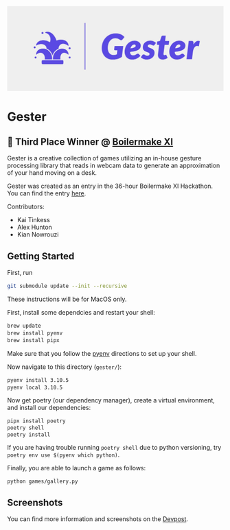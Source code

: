 ![logo](screenshots/Gester-logos.jpeg)

# Gester

## 🥉 Third Place Winner @ [Boilermake XI](https://boilermake-xi.devpost.com)

Gester is a creative collection of games utilizing an in-house gesture processing library that reads in webcam data to generate an approximation of your hand moving on a desk.

Gester was created as an entry in the 36-hour Boilermake XI Hackathon. You can find the entry [here](https://devpost.com/software/gester-a-gesture-based-arcade-platform).

Contributors:
- Kai Tinkess
- Alex Hunton
- Kian Nowrouzi

## Getting Started

First, run
```bash
git submodule update --init --recursive
```

These instructions will be for MacOS only.

First, install some dependcies and restart your shell:
```bash
brew update
brew install pyenv
brew install pipx
```

Make sure that you follow the [pyenv](https://github.com/pyenv/pyenv) directions to set up your shell.

Now navigate to this directory (`gester/`):
```bash
pyenv install 3.10.5
pyenv local 3.10.5
```

Now get poetry (our dependency manager), create a virtual environment, and install our dependencies:
```
pipx install poetry
poetry shell
poetry install
```

If you are having trouble running `poetry shell` due to python versioning, try `poetry env use $(pyenv which python)`.

Finally, you are able to launch a game as follows:
```
python games/gallery.py
```

## Screenshots

You can find more information and screenshots on the [Devpost](https://devpost.com/software/gester-a-gesture-based-arcade-platform).
